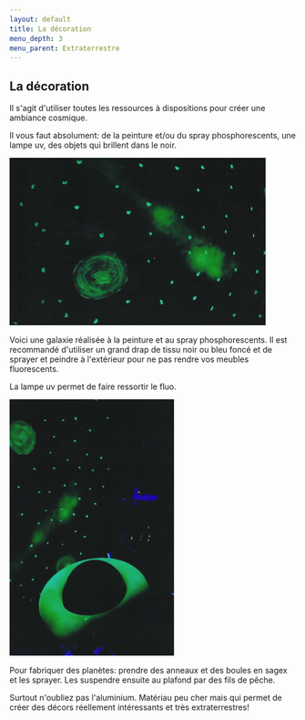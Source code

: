 ```yaml
---
layout: default
title: La décoration
menu_depth: 3
menu_parent: Extraterrestre
---
```


## La décoration

Il s'agit d'utiliser toutes les ressources à dispositions pour créer une ambiance cosmique.

Il vous faut absolument: de la peinture et/ou du spray phosphorescents, une lampe uv, des objets qui brillent dans le noir.

![planetes](/assets/images/pages/planetes2.png)

Voici une galaxie réalisée à la peinture et au spray phosphorescents. Il est recommandé d'utiliser un grand drap de tissu noir ou bleu foncé et de sprayer et peindre à l'extérieur pour ne pas rendre vos meubles fluorescents.

La lampe uv permet de faire ressortir le fluo.

![planetes](/assets/images/pages/planetes.png)

Pour fabriquer des planètes: prendre des anneaux et des boules en sagex et les sprayer. Les suspendre ensuite au plafond par des fils de pêche.

Surtout n'oubliez pas l'aluminium. Matériau peu cher mais qui permet de créer des décors réellement intéressants et très extraterrestres!
